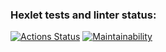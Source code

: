 ### Hexlet tests and linter status:
[![Actions Status](https://github.com/di-iv/frontend-project-lvl1/workflows/hexlet-check/badge.svg)](https://github.com/di-iv/frontend-project-lvl1/actions)
[![Maintainability](https://api.codeclimate.com/v1/badges/2ad180d24dba646fb3d0/maintainability)](https://codeclimate.com/github/di-iv/frontend-project-lvl1/maintainability)
